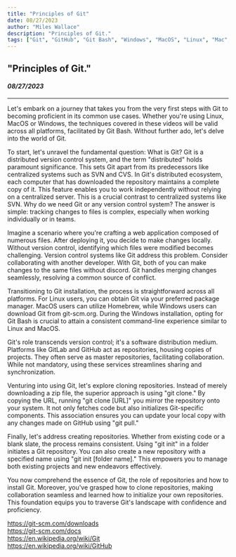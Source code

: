 ```yaml
---
title: "Principles of Git"
date: 08/27/2023
author: "Miles Wallace"
description: "Principles of Git."
tags: ["Git", "GitHub", "Git Bash", "Windows", "MacOS", "Linux", "Mac", "distributed", "Homebrew", "Terminal", "git clone", "git pull", "git push", "git add", "git commit"  ]
---
```

## "Principles of Git."
#### _08/27/2023_ 
____
Let's embark on a journey that takes you from the very first steps with Git to becoming proficient in its common use cases. Whether you're using Linux, MacOS or Windows, the techniques covered in these videos will be valid across all platforms, facilitated by Git Bash. Without further ado, let's delve into the world of Git.

To start, let's unravel the fundamental question: What is Git? Git is a distributed version control system, and the term "distributed" holds paramount significance. This sets Git apart from its predecessors like centralized systems such as SVN and CVS. In Git's distributed ecosystem, each computer that has downloaded the repository maintains a complete copy of it. This feature enables you to work independently without relying on a centralized server. This is a crucial contrast to centralized systems like SVN. Why do we need Git or any version control system? The answer is simple: tracking changes to files is complex, especially when working individually or in teams.

Imagine a scenario where you're crafting a web application composed of numerous files. After deploying it, you decide to make changes locally. Without version control, identifying which files were modified becomes challenging. Version control systems like Git address this problem. Consider collaborating with another developer. With Git, both of you can make changes to the same files without discord. Git handles merging changes seamlessly, resolving a common source of conflict.

Transitioning to Git installation, the process is straightforward across all platforms. For Linux users, you can obtain Git via your preferred package manager. MacOS users can utilize Homebrew, while Windows users can download Git from git-scm.org. During the Windows installation, opting for Git Bash is crucial to attain a consistent command-line experience similar to Linux and MacOS.

Git's role transcends version control; it's a software distribution medium. Platforms like GitLab and GitHub act as repositories, housing copies of projects. They often serve as master repositories, facilitating collaboration. While not mandatory, using these services streamlines sharing and synchronization.

Venturing into using Git, let's explore cloning repositories. Instead of merely downloading a zip file, the superior approach is using "git clone." By copying the URL, running "git clone [URL]" you mirror the repository onto your system. It not only fetches code but also initializes Git-specific components. This association ensures you can update your local copy with any changes made on GitHub using "git pull."

Finally, let's address creating repositories. Whether from existing code or a blank slate, the process remains consistent. Using "git init" in a folder initiates a Git repository. You can also create a new repository with a specified name using "git init [folder name]." This empowers you to manage both existing projects and new endeavors effectively.

You now comprehend the essence of Git, the role of repositories and how to install Git. Moreover, you've grasped how to clone repositories, making collaboration seamless and learned how to initialize your own repositories. This foundation equips you to traverse Git's landscape with confidence and proficiency.

https://git-scm.com/downloads  
https://git-scm.com/docs  
https://en.wikipedia.org/wiki/Git  
https://en.wikipedia.org/wiki/GitHub  



